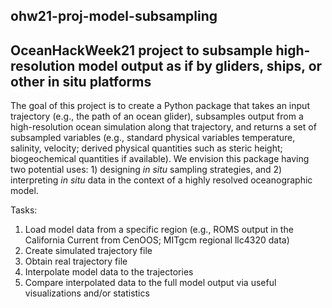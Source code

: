 ## ohw21-proj-model-subsampling
## OceanHackWeek21 project to subsample high-resolution model output as if by gliders, ships, or other in situ platforms

The goal of this project is to create a Python package that takes an input trajectory (e.g., the path of an ocean glider), subsamples output from a high-resolution ocean simulation along that trajectory, and returns a set of subsampled variables (e.g., standard physical variables temperature, salinity, velocity; derived physical quantities such as steric height; biogeochemical quantities if available).  We envision this package having two potential uses: 1) designing *in situ* sampling strategies, and 2) interpreting *in situ* data in the context of a highly resolved oceanographic model.

Tasks:
1. Load model data from a specific region (e.g., ROMS output in the California Current from CenOOS; MITgcm regional llc4320 data)
2. Create simulated trajectory file
3. Obtain real trajectory file
4. Interpolate model data to the trajectories
5. Compare interpolated data to the full model output via useful visualizations and/or statistics
